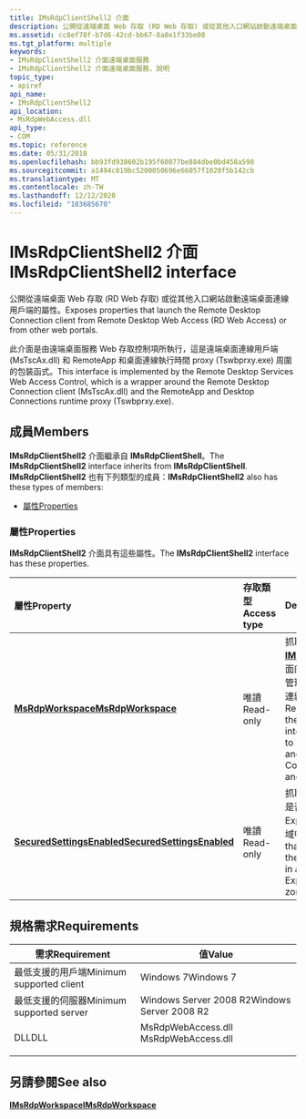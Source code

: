 ```yaml
---
title: IMsRdpClientShell2 介面
description: 公開從遠端桌面 Web 存取 (RD Web 存取) 或從其他入口網站啟動遠端桌面連線用戶端的屬性。
ms.assetid: cc8ef78f-b7d6-42cd-bb67-8a8e1f33be08
ms.tgt_platform: multiple
keywords:
- IMsRdpClientShell2 介面遠端桌面服務
- IMsRdpClientShell2 介面遠端桌面服務，說明
topic_type:
- apiref
api_name:
- IMsRdpClientShell2
api_location:
- MsRdpWebAccess.dll
api_type:
- COM
ms.topic: reference
ms.date: 05/31/2018
ms.openlocfilehash: bb93fd938602b195f60877be884dbe0bd458a598
ms.sourcegitcommit: a1494c819bc5200050696e66057f1020f5b142cb
ms.translationtype: MT
ms.contentlocale: zh-TW
ms.lasthandoff: 12/12/2020
ms.locfileid: "103685670"
---
```

# <a name="imsrdpclientshell2-interface"></a><span data-ttu-id="750b8-105">IMsRdpClientShell2 介面</span><span class="sxs-lookup"><span data-stu-id="750b8-105">IMsRdpClientShell2 interface</span></span>

<span data-ttu-id="750b8-106">公開從遠端桌面 Web 存取 (RD Web 存取) 或從其他入口網站啟動遠端桌面連線用戶端的屬性。</span><span class="sxs-lookup"><span data-stu-id="750b8-106">Exposes properties that launch the Remote Desktop Connection client from Remote Desktop Web Access (RD Web Access) or from other web portals.</span></span>

<span data-ttu-id="750b8-107">此介面是由遠端桌面服務 Web 存取控制項所執行，這是遠端桌面連線用戶端 (MsTscAx.dll) 和 RemoteApp 和桌面連線執行時間 proxy (Tswbprxy.exe) 周圍的包裝函式。</span><span class="sxs-lookup"><span data-stu-id="750b8-107">This interface is implemented by the Remote Desktop Services Web Access Control, which is a wrapper around the Remote Desktop Connection client (MsTscAx.dll) and the RemoteApp and Desktop Connections runtime proxy (Tswbprxy.exe).</span></span>

## <a name="members"></a><span data-ttu-id="750b8-108">成員</span><span class="sxs-lookup"><span data-stu-id="750b8-108">Members</span></span>

<span data-ttu-id="750b8-109">**IMsRdpClientShell2** 介面繼承自 **IMsRdpClientShell**。</span><span class="sxs-lookup"><span data-stu-id="750b8-109">The **IMsRdpClientShell2** interface inherits from **IMsRdpClientShell**.</span></span> <span data-ttu-id="750b8-110">**IMsRdpClientShell2** 也有下列類型的成員：</span><span class="sxs-lookup"><span data-stu-id="750b8-110">**IMsRdpClientShell2** also has these types of members:</span></span>

-   [<span data-ttu-id="750b8-111">屬性</span><span class="sxs-lookup"><span data-stu-id="750b8-111">Properties</span></span>](#properties)

### <a name="properties"></a><span data-ttu-id="750b8-112">屬性</span><span class="sxs-lookup"><span data-stu-id="750b8-112">Properties</span></span>

<span data-ttu-id="750b8-113">**IMsRdpClientShell2** 介面具有這些屬性。</span><span class="sxs-lookup"><span data-stu-id="750b8-113">The **IMsRdpClientShell2** interface has these properties.</span></span>



| <span data-ttu-id="750b8-114">屬性</span><span class="sxs-lookup"><span data-stu-id="750b8-114">Property</span></span>                                                                               | <span data-ttu-id="750b8-115">存取類型</span><span class="sxs-lookup"><span data-stu-id="750b8-115">Access type</span></span>          | <span data-ttu-id="750b8-116">Description</span><span class="sxs-lookup"><span data-stu-id="750b8-116">Description</span></span>                                                                                                                                                                       |
|:---------------------------------------------------------------------------------------|:---------------------|:----------------------------------------------------------------------------------------------------------------------------------------------------------------------------------|
| [<span data-ttu-id="750b8-117">**MsRdpWorkspace**</span><span class="sxs-lookup"><span data-stu-id="750b8-117">**MsRdpWorkspace**</span></span>](imsrdpclientshell2-msrdpworkspace.md)<br/>                 | <span data-ttu-id="750b8-118">唯讀</span><span class="sxs-lookup"><span data-stu-id="750b8-118">Read-only</span></span><br/> | <span data-ttu-id="750b8-119">抓取 [**IMsRdpWorkspace**](imsrdpworkspace.md) 介面的指標，該介面可用來管理 RemoteApp 和桌面連線的認證和連接。</span><span class="sxs-lookup"><span data-stu-id="750b8-119">Retrieves a pointer to the [**IMsRdpWorkspace**](imsrdpworkspace.md) interface, which is used to manage RemoteApp and Desktop Connection credentials and connections.</span></span><br/> |
| [<span data-ttu-id="750b8-120">**SecuredSettingsEnabled**</span><span class="sxs-lookup"><span data-stu-id="750b8-120">**SecuredSettingsEnabled**</span></span>](imsrdpclientshell2-securedsettingsenabled.md)<br/> | <span data-ttu-id="750b8-121">唯讀</span><span class="sxs-lookup"><span data-stu-id="750b8-121">Read-only</span></span><br/> | <span data-ttu-id="750b8-122">抓取值，指出目前的網頁是否位於信任的 Internet Explorer URL 安全性區域中。</span><span class="sxs-lookup"><span data-stu-id="750b8-122">Retrieves a value that indicates whether the current webpage is in a trusted Internet Explorer URL security zone.</span></span><br/>                                                      |



 

## <a name="requirements"></a><span data-ttu-id="750b8-123">規格需求</span><span class="sxs-lookup"><span data-stu-id="750b8-123">Requirements</span></span>



| <span data-ttu-id="750b8-124">需求</span><span class="sxs-lookup"><span data-stu-id="750b8-124">Requirement</span></span> | <span data-ttu-id="750b8-125">值</span><span class="sxs-lookup"><span data-stu-id="750b8-125">Value</span></span> |
|-------------------------------------|-----------------------------------------------------------------------------------------------|
| <span data-ttu-id="750b8-126">最低支援的用戶端</span><span class="sxs-lookup"><span data-stu-id="750b8-126">Minimum supported client</span></span><br/> | <span data-ttu-id="750b8-127">Windows 7</span><span class="sxs-lookup"><span data-stu-id="750b8-127">Windows 7</span></span><br/>                                                                          |
| <span data-ttu-id="750b8-128">最低支援的伺服器</span><span class="sxs-lookup"><span data-stu-id="750b8-128">Minimum supported server</span></span><br/> | <span data-ttu-id="750b8-129">Windows Server 2008 R2</span><span class="sxs-lookup"><span data-stu-id="750b8-129">Windows Server 2008 R2</span></span><br/>                                                             |
| <span data-ttu-id="750b8-130">DLL</span><span class="sxs-lookup"><span data-stu-id="750b8-130">DLL</span></span><br/>                      | <dl> <span data-ttu-id="750b8-131"><dt>MsRdpWebAccess.dll</dt></span><span class="sxs-lookup"><span data-stu-id="750b8-131"><dt>MsRdpWebAccess.dll</dt></span></span> </dl> |



## <a name="see-also"></a><span data-ttu-id="750b8-132">另請參閱</span><span class="sxs-lookup"><span data-stu-id="750b8-132">See also</span></span>

<dl> <dt>

[<span data-ttu-id="750b8-133">**IMsRdpWorkspace**</span><span class="sxs-lookup"><span data-stu-id="750b8-133">**IMsRdpWorkspace**</span></span>](imsrdpworkspace.md)
</dt> </dl>

 

 





